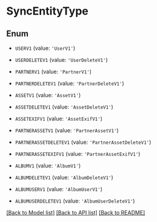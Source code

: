 # SyncEntityType


## Enum

* `USERV1` (value: `'UserV1'`)

* `USERDELETEV1` (value: `'UserDeleteV1'`)

* `PARTNERV1` (value: `'PartnerV1'`)

* `PARTNERDELETEV1` (value: `'PartnerDeleteV1'`)

* `ASSETV1` (value: `'AssetV1'`)

* `ASSETDELETEV1` (value: `'AssetDeleteV1'`)

* `ASSETEXIFV1` (value: `'AssetExifV1'`)

* `PARTNERASSETV1` (value: `'PartnerAssetV1'`)

* `PARTNERASSETDELETEV1` (value: `'PartnerAssetDeleteV1'`)

* `PARTNERASSETEXIFV1` (value: `'PartnerAssetExifV1'`)

* `ALBUMV1` (value: `'AlbumV1'`)

* `ALBUMDELETEV1` (value: `'AlbumDeleteV1'`)

* `ALBUMUSERV1` (value: `'AlbumUserV1'`)

* `ALBUMUSERDELETEV1` (value: `'AlbumUserDeleteV1'`)

[[Back to Model list]](../README.md#documentation-for-models) [[Back to API list]](../README.md#documentation-for-api-endpoints) [[Back to README]](../README.md)


